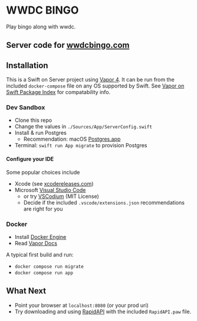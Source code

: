 # WWDC BINGO

Play bingo along with wwdc.

## Server code for [wwdcbingo.com](https://wwdcbingo.com)

## Installation

This is a Swift on Server project using [Vapor 4](https://docs.vapor.codes).
It can be run from the included `docker-compose` file on any OS supported by Swift. See  [Vapor on Swift Package Index](https://swiftpackageindex.com/vapor/vapor) for compatability info.

### Dev Sandbox

- Clone this repo
- Change the values in `./Sources/App/ServerConfig.swift`
- Install & run Postgres
    - Recommendation: macOS [Postgres.app](https://postgresapp.com)
- Terminal: `swift run App migrate` to provision Postgres

#### Configure your IDE

Some popular choices include

- Xcode (see [xcodereleases.com](https://xcodereleases.com))
- Microsoft [Visual Studio Code](https://visualstudio.microsoft.com)
    - or try [VSCodium](https://github.com/VSCodium/vscodium?tab=readme-ov-file#downloadinstall) (MIT License)
    - Decide if the included `.vscode/extensions.json` recommendations are right for you

### Docker
- Install [Docker Engine](https://docs.docker.com/engine/install/)
- Read [Vapor Docs](https://docs.vapor.codes/deploy/docker/?h=docker+compose)

A typical first build and run:
- `docker compose run migrate`
- `docker compose run app`

## What Next
- Point your browser at `localhost:8080` (or your prod uri)
- Try downloading and using [RapidAPI](https://paw.cloud) with the included `RapidAPI.paw` file.
